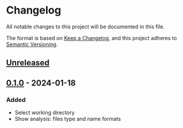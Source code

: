 # Changelog

All notable changes to this project will be documented in this file.

The format is based on [Keep a Changelog](https://keepachangelog.com/en/1.0.0/),
and this project adheres to [Semantic Versioning](https://semver.org/spec/v2.0.0.html).

## [Unreleased]

## [0.1.0] - 2024-01-18

### Added

- Select working directory
- Show analysis: files type and name formats

[Unreleased]: https://github.com/vikian050194/tacktick-client/compare/v0.1.0...HEAD
[0.1.0]: https://github.com/vikian050194/tacktick-client/releases/tag/v0.1.0
